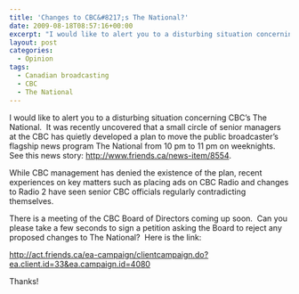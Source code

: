 ```yaml
---
title: 'Changes to CBC&#8217;s The National?'
date: 2009-08-18T08:57:16+00:00
excerpt: "I would like to alert you to a disturbing situation concerning CBC's The National.  It was recently uncovered that a"
layout: post
categories:
  - Opinion
tags:
  - Canadian broadcasting
  - CBC
  - The National
---
```

I would like to alert you to a disturbing situation concerning CBC&#8217;s The National.  It was recently uncovered that a small circle of senior managers at the CBC has quietly developed a plan to move the public broadcaster&#8217;s flagship news program The National from 10 pm to 11 pm on weeknights. See this news story: <http://www.friends.ca/news-item/8554>.

While CBC management has denied the existence of the plan, recent experiences on key matters such as placing ads on CBC Radio and changes to Radio 2 have seen senior CBC officials regularly contradicting themselves.

There is a meeting of the CBC Board of Directors coming up soon.  Can you please take a few seconds to sign a petition asking the Board to reject any proposed changes to The National?  Here is the link:

<http://act.friends.ca/ea-campaign/clientcampaign.do?ea.client.id=33&ea.campaign.id=4080>

Thanks!